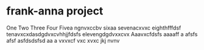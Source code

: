 # frank-anna project
One
Two
Three
Four
Fivea ngnvxccbv
sixaa
sevenacxvxc
eighthfffdsf
tenavxcxdasdgdvxcvhhjjfdsfs
elevengdgdvxxcvx
Aaavxcfdsfs
aaaaff
a
afsfs
afsf
asfdsdsfsd
aa
a
vxvxcf
vxc
xvxc
jkj
nvnv
